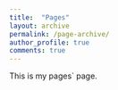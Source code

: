 ```yaml
---
title:  "Pages"
layout: archive
permalink: /page-archive/
author_profile: true
comments: true
---
```


This is my pages` page.
